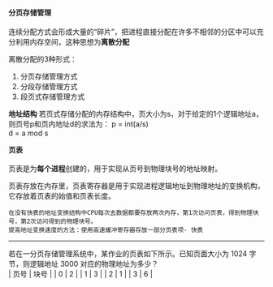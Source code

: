 #### 分页存储管理
连续分配方式会形成大量的“碎片”，把进程直接分配在许多不相邻的分区中可以充分利用内存空间，这种思想为**离散分配**

离散分配的3种形式：
1. 分页存储管理方式
2. 分段存储管理方式
3. 段页式存储管理方式

**地址结构**
若页式存储分配的内存结构中，页大小为s，对于给定的1个逻辑地址a，则页号p和页内地址d的求法为：
p = int(a/s)<br>
d = a mod s <br>

**页表**     
<br>
页表是为**每个进程**创建的，用于实现从页号到物理块号的地址映射。

页表存放在内存里，页表寄存器是用于实现进程逻辑地址到物理地址的变换机构，它存放着页表的始值和页表长度。

    在没有快表的地址变换结构中CPU每次去数据都要存放两次内存，第1次访问页表，得到物理块号，第2次访问得到的物理块号。
    提高地址变换速度的方法：使用高速缓冲寄存器存放一部分页表项- 快表

-------

若在一分页存储管理系统中，某作业的页表如下所示。已知页面大小为 1024 字节，则逻辑地址 3000 对应的物理地址为多少？<br>
| 页号 | 块号 |
| 0 | 2  |
|   1 |   3  |
|   2 |   1  |
|   3 |   6  |


